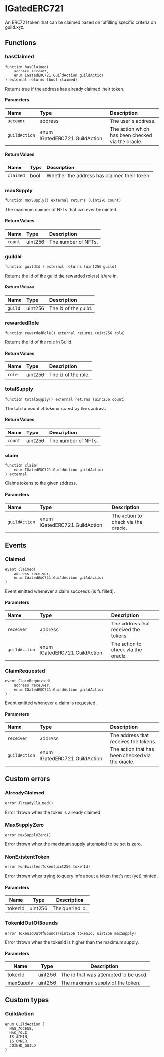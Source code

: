# IGatedERC721

An ERC721 token that can be claimed based on fulfilling specific criteria on guild.xyz.

## Functions

### hasClaimed

```solidity
function hasClaimed(
    address account,
    enum IGatedERC721.GuildAction guildAction
) external returns (bool claimed)
```

Returns true if the address has already claimed their token.

#### Parameters

| Name | Type | Description |
| :--- | :--- | :---------- |
| `account` | address | The user's address. |
| `guildAction` | enum IGatedERC721.GuildAction | The action which has been checked via the oracle. |

#### Return Values

| Name | Type | Description |
| :--- | :--- | :---------- |
| `claimed` | bool | Whether the address has claimed their token. |
### maxSupply

```solidity
function maxSupply() external returns (uint256 count)
```

The maximum number of NFTs that can ever be minted.

#### Return Values

| Name | Type | Description |
| :--- | :--- | :---------- |
| `count` | uint256 | The number of NFTs. |
### guildId

```solidity
function guildId() external returns (uint256 guild)
```

Returns the id of the guild the rewarded role(s) is/are in.

#### Return Values

| Name | Type | Description |
| :--- | :--- | :---------- |
| `guild` | uint256 | The id of the guild. |
### rewardedRole

```solidity
function rewardedRole() external returns (uint256 role)
```

Returns the id of the role in Guild.

#### Return Values

| Name | Type | Description |
| :--- | :--- | :---------- |
| `role` | uint256 | The id of the role. |
### totalSupply

```solidity
function totalSupply() external returns (uint256 count)
```

The total amount of tokens stored by the contract.

#### Return Values

| Name | Type | Description |
| :--- | :--- | :---------- |
| `count` | uint256 | The number of NFTs. |
### claim

```solidity
function claim(
    enum IGatedERC721.GuildAction guildAction
) external
```

Claims tokens to the given address.

#### Parameters

| Name | Type | Description |
| :--- | :--- | :---------- |
| `guildAction` | enum IGatedERC721.GuildAction | The action to check via the oracle. |

## Events

### Claimed

```solidity
event Claimed(
    address receiver,
    enum IGatedERC721.GuildAction guildAction
)
```

Event emitted whenever a claim succeeds (is fulfilled).

#### Parameters

| Name | Type | Description |
| :--- | :--- | :---------- |
| `receiver` | address | The address that received the tokens. |
| `guildAction` | enum IGatedERC721.GuildAction | The action to check via the oracle. |
### ClaimRequested

```solidity
event ClaimRequested(
    address receiver,
    enum IGatedERC721.GuildAction guildAction
)
```

Event emitted whenever a claim is requested.

#### Parameters

| Name | Type | Description |
| :--- | :--- | :---------- |
| `receiver` | address | The address that receives the tokens. |
| `guildAction` | enum IGatedERC721.GuildAction | The action that has been checked via the oracle. |

## Custom errors

### AlreadyClaimed

```solidity
error AlreadyClaimed()
```

Error thrown when the token is already claimed.

### MaxSupplyZero

```solidity
error MaxSupplyZero()
```

Error thrown when the maximum supply attempted to be set is zero.

### NonExistentToken

```solidity
error NonExistentToken(uint256 tokenId)
```

Error thrown when trying to query info about a token that's not (yet) minted.

#### Parameters

| Name | Type | Description |
| ---- | ---- | ----------- |
| tokenId | uint256 | The queried id. |

### TokenIdOutOfBounds

```solidity
error TokenIdOutOfBounds(uint256 tokenId, uint256 maxSupply)
```

Error thrown when the tokenId is higher than the maximum supply.

#### Parameters

| Name | Type | Description |
| ---- | ---- | ----------- |
| tokenId | uint256 | The id that was attempted to be used. |
| maxSupply | uint256 | The maximum supply of the token. |

## Custom types

### GuildAction

```solidity
enum GuildAction {
  HAS_ACCESS,
  HAS_ROLE,
  IS_ADMIN,
  IS_OWNER,
  JOINED_GUILD
}
```

